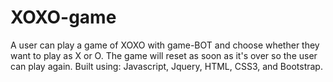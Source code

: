 # XOXO-game

A user can play a game of XOXO with game-BOT and choose whether they want to play as X or O. The game will reset as soon as it's over so the user can play again. Built using: Javascript, Jquery, HTML, CSS3, and Bootstrap.



